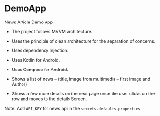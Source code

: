 # DemoApp
News Article Demo App

*  The project follows MVVM architecture.
*  Uses the principle of clean architecture for the separation of concerns.
*  Uses dependency Injection.
*  Uses Kotlin for Android.
*  Uses Compose for Android.

*  Shows a list of news – (title, image from multimedia – first image and Author)
*  Shows a few more details on the next page once the user clicks on the row and moves to the details Screen.

Note: Add `API_KEY` for news api in the `secrets.defaults.properties`
